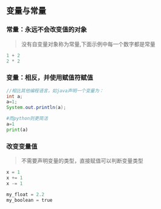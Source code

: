 ## 变量与常量

### 常量：永远不会改变值的对象
>没有自变量对象称为常量,下面示例中每一个数字都是常量

```python
1 + 2
2 * 2
```

### 变量：相反，并使用赋值符赋值

```java
//相比其他编程语言，如java声明一个变量为：
int a;
a=1;
System.out.println(a);
```

```python
#而python则更简洁
a=1
print(a)
```

### 改变变量值
>不需要声明变量的类型，直接赋值可以判断变量类型

```python
x = 1
x += 1
x -= 1
```
```python
my_float = 2.2
my_boolean = true
```